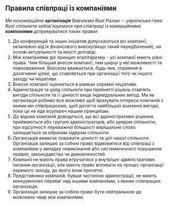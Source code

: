 ## Правила співпраці із компаніями

*Ми некомерційна **організація** Вивчаємо Rust Разом -- українська гілка Rust спільноти зобов'язуємося при співпраці із комерційними **компаніями** дотримуватися таких правил*
   
1. До конференцій та інших ініціатив допускаються всі компанії, незалежно від їх фінансового внеску(якщо такий передбачений), на основі актуальності та якості доповіді. 
2. Між компаніями діє принцип егалітаризму - усі компанії мають рівні права. Чим більший внесок компанії, тим ширші у неї можливості та повноваження. Внеском вважається, будь-яке, сприяння в досягненні цілей, що ставляється при організації того чи іншого заходу чи ініціативи.
3. Внесок компанії оцінюється в рамках окремої ініціативи. 
4. Адміністрація та уряд спільноти при прийнятті рішень ставлять вигоди спільноти та її цінності вище індивідуальних вигод. Ми як організація робимо все можливо щоб врахувати інтереси компаній з якими ми співпрацюємо, щоб досягти найбільшої взаємної вигоди, поки це не йде всупереч нашим принципам.
5. До відома компаній доводиться, що всі адміністративні рішення приймаються або групою адміністраторів, або урядом спільноти; при відсутності переважної більшості вирішальне слово залишається за обраним лідером спільноти. 
6. Організація вимагає поважати цінності та цілі нашої спільноти. Організація залишає за собою право відмовитися від співпраці з компаніями у випадку невиконання або систематичного порушення правил, законодавства чи домовленостей.
7. Компанії не мають права втручатися у внутрішні адміністративні питання організації, але мають право впливати на процес організації окремого заходу, до якого вони причетні.
8. Представники компаній, бувши частиною адміністрації, не мають конкурентних переваг над іншими компаніями, з якими співпрацює організація.
9. Організація залишає за собою право бути нейтральною до можливих чвар між компаніями.

